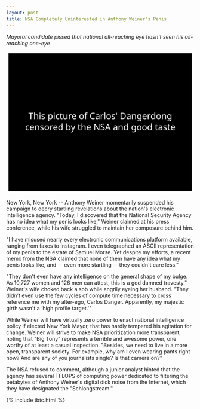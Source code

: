 ```yaml
---
layout: post
title: NSA Completely Uninterested in Anthony Weiner's Penis
---
```


*Mayoral candidate pissed that national all-reaching eye hasn't seen his all-reaching one-eye*

![Carlos Danger](/assets/2013-07-24-carlos.svg)

New York, New York -- Anthony Weiner momentarily suspended his campaign to decry startling revelations about the nation's electronic intelligence agency. "Today, I discovered that the National Security Agency has no idea what my penis looks like," Weiner claimed at his press conference, while his wife struggled to maintain her composure behind him.

"I have misused nearly every electronic communications platform available, ranging from faxes to Instagram. I even telegraphed an ASCII representation of my penis to the estate of Samuel Morse. Yet despite my efforts, a recent memo from the NSA claimed that none of them have any idea what my penis looks like, and -- even more startling -- they couldn't care less." 

"They don't even have any intelligence on the general shape of my bulge. As 10,727 women and 126 men can attest, this is a god damned travesty." Weiner's wife choked back a sob while angrily eyeing her husband. "They didn't even use the few cycles of compute time necessary to cross reference me with my alter-ego, Carlos Danger. Apparently, my majestic girth wasn't a ‘high profile target.'"

While Weiner will have virtually zero power to enact national intelligence policy if elected New York Mayor, that has hardly tempered his agitation for change. Weiner will strive to make NSA prioritization more transparent, noting that "Big Tony" represents a terrible and awesome power, one worthy of at least a casual inspection. "Besides, we need to live in a more open, transparent society. For example, why am I even wearing pants right now? And are any of you journalists single? Is that camera on?"

The NSA refused to comment, although a junior analyst hinted that the agency has several TFLOPS of computing power dedicated to filtering the petabytes of Anthony Weiner's digital dick noise from the Internet, which they have designated the "Schlongstream."

{% include tbtc.html %}
